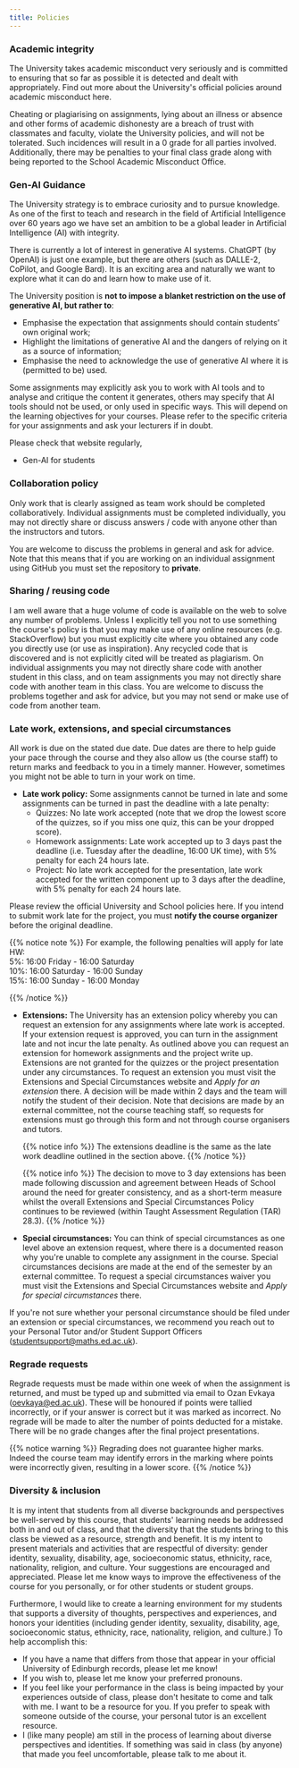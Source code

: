```yaml
---
title: Policies
---
```


### Academic integrity

The University takes academic misconduct very seriously and is committed to ensuring that so far as possible it is detected and dealt with appropriately. Find out more about the University's official policies around academic misconduct <a id="misconduct">here</a>.

Cheating or plagiarising on assignments, lying about an illness or absence and other forms of academic dishonesty are a breach of trust with classmates and faculty, violate the University policies, and will not be tolerated. Such incidences will result in a 0 grade for all parties involved. Additionally, there may be penalties to your final class grade along with being reported to the School Academic Misconduct Office.

### Gen-AI Guidance 

The University strategy is to embrace curiosity and to pursue knowledge. As one of the first to teach and research in the field of Artificial Intelligence over 60 years ago we have set an ambition to be a global leader in Artificial Intelligence (AI) with integrity.

There is currently a lot of interest in generative AI systems. ChatGPT (by OpenAI) is just one example, but there are others (such as DALLE-2, CoPilot, and Google Bard). It is an exciting area and naturally we want to explore what it can do and learn how to make use of it. 

The University position is **not to impose a blanket restriction on the use of generative AI, but rather to**: 

- Emphasise the expectation that assignments should contain students’ own original work; 
- Highlight the limitations of generative AI and the dangers of relying on it as a source of information; 
- Emphasise the need to acknowledge the use of generative AI where it is (permitted to be) used. 

Some assignments may explicitly ask you to work with AI tools and to analyse and critique the content it generates, others may specify that AI tools should not be used, or only used in specific ways. This will depend on the learning objectives for your courses. Please refer to the specific criteria for your assignments and ask your lecturers if in doubt. 

Please check that website regularly,

<ul>
  <li><a id="Gen-AI">Gen-AI for students</a></li>
</ul>

### Collaboration policy

Only work that is clearly assigned as team work should be completed collaboratively. Individual assignments must be completed individually, you may not directly share or discuss answers / code with anyone other than the instructors and tutors. 

You are welcome to discuss the problems in general and ask for advice. Note that this means that if you are working on an individual assignment using GitHub you must set the repository to **private**. 

### Sharing / reusing code

I am well aware that a huge volume of code is available on the web to solve any number of problems. Unless I explicitly tell you not to use something the course's policy is that you may make use of any online resources (e.g. StackOverflow) but you must explicitly cite where you obtained any code you directly use (or use as inspiration). Any recycled code that is discovered and is not explicitly cited will be treated as plagiarism. On individual assignments you may not directly share code with another student in this class, and on team assignments you may not directly share code with another team in this class. You are welcome to discuss the problems together and ask for advice, but you may not send or make use of code from another team.

### Late work, extensions, and special circumstances

All work is due on the stated due date. Due dates are there to help guide your pace through the course and they also allow us (the course staff) to return marks and feedback to you in a timely manner. However, sometimes you might not be able to turn in your work on time.

- **Late work policy:** Some assignments cannot be turned in late and some assignments can be turned in past the deadline with a late penalty:
  - Quizzes: No late work accepted (note that we drop the lowest score of the quizzes, so if you miss one quiz, this can be your dropped score).
  - Homework assignments: Late work accepted up to 3 days past the deadline (i.e. Tuesday after the deadline, 16:00 UK time), with 5% penalty for each 24 hours late.
  - Project: No late work accepted for the presentation, late work accepted for the written component up to 3 days after the deadline, with 5% penalty for each 24 hours late.

Please review the official University and School policies <a id="extensions">here</a>. If you intend to submit work late for the project, you must **notify the course organizer** before the original deadline.

{{% notice note %}}
For example, the following penalties will apply for late HW:
<br/> 5%: 16:00 Friday - 16:00 Saturday
<br/> 10%: 16:00 Saturday - 16:00 Sunday
<br/> 15%: 16:00 Sunday - 16:00 Monday
<!--<br/> 20%: 16:00 Monday- 16:00 Tuesday -->
{{% /notice %}}

- **Extensions:** The University has an extension policy whereby you can request an extension for any assignments where late work is accepted. If your extension request is approved, you can turn in the assignment late and not incur the late penalty. As outlined above you can request an extension for homework assignments and the project write up. Extensions are not granted for the quizzes or the project presentation under any circumstances. To request an extension you must visit the <a id="extensionsExplained">Extensions and Special Circumstances website</a> and *Apply for an extension* there. A decision will be made within 2 days and the team will notify the student of their decision. Note that decisions are made by an external committee, not the course teaching staff, so requests for extensions must go through this form and not through course organisers and tutors.

  {{% notice info %}}
  The extensions deadline is the same as the late work deadline outlined in the section above.
  {{% /notice %}}
  
  {{% notice info %}}
  The decision to move to 3 day extensions has been made following discussion and agreement between Heads of School around the need for greater consistency, and as a short-term measure whilst the overall Extensions and Special Circumstances Policy continues to be reviewed (within Taught Assessment Regulation (TAR) 28.3).
  {{% /notice %}}

- **Special circumstances:** You can think of special circumstances as one level above an extension request, where there is a documented reason why you're unable to complete any assignment in the course. Special circumstances decisions are made at the end of the semester by an external committee. To request a special circumstances waiver you must visit the <a id="specialCircumstancesExplained">Extensions and Special Circumstances website</a> and *Apply for special circumstances* there. 

If you're not sure whether your personal circumstance should be filed under an extension or special circumstances, we recommend you reach out to your Personal Tutor and/or Student Support Officers (<a id="StudentSupportMail">studentsupport@maths.ed.ac.uk</a>).

### Regrade requests 

Regrade requests must be made within one week of when the assignment is returned, and must be typed up and submitted via email to Ozan Evkaya (<a id="MailOzan">oevkaya@ed.ac.uk</a>). These will be honoured if points were tallied incorrectly, or if your answer is correct but it was marked as incorrect. No regrade will be made to alter the number of points deducted for a mistake. There will be no grade changes after the final project presentations.

{{% notice warning %}}
Regrading does not guarantee higher marks. Indeed the course team may identify errors in the marking where points were incorrectly given, resulting in a lower score.
{{% /notice %}}

### Diversity & inclusion

It is my intent that students from all diverse backgrounds and perspectives be well-served by this course, that students' learning needs be addressed both in and out of class, and that the diversity that the students bring to this class be viewed as a resource, strength and benefit. It is my intent to present materials and activities that are respectful of diversity: gender identity, sexuality, disability, age, socioeconomic status, ethnicity, race, nationality, religion, and culture. Your suggestions are encouraged and appreciated. Please let me know ways to improve the effectiveness of the course for you personally, or for other students or student groups.

Furthermore, I would like to create a learning environment for my students that supports a diversity of thoughts, perspectives and experiences, and honors your identities (including gender identity, sexuality, disability, age, socioeconomic status, ethnicity, race, nationality, religion, and culture.) To help accomplish this:

- If you have a name that differs from those that appear in your official University of Edinburgh records, please let me know!
- If you wish to, please let me know your preferred pronouns.
- If you feel like your performance in the class is being impacted by your experiences outside of class, please don't hesitate to come and talk with me. I want to be a resource for you. If you prefer to speak with someone outside of the course, your personal tutor is an excellent resource.
- I (like many people) am still in the process of learning about diverse perspectives and identities. If something was said in class (by anyone) that made you feel uncomfortable, please talk to me about it.